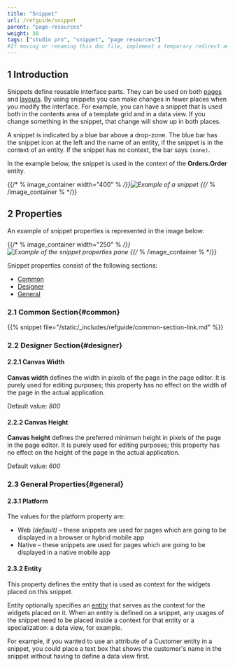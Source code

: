 ```yaml
---
title: "Snippet"
url: /refguide/snippet
parent: "page-resources"
weight: 30
tags: ["studio pro", "snippet", "page resources"]
#If moving or renaming this doc file, implement a temporary redirect and let the respective team know they should update the URL in the product. See Mapping to Products for more details.
---
```


## 1 Introduction

Snippets define reusable interface parts. They can be used on both [pages](page) and [layouts](layout). By using snippets you can make changes in fewer places when you modify the interface. For example, you can have a snippet that is used both in the contents area of a template grid and in a data view. If you change something in the snippet, that change will show up in both places.

A snippet is indicated by a blue bar above a drop-zone. The blue bar has the snippet icon at the left and the name of an entity, if the snippet is in the context of an entity. If the snippet has no context, the bar says `(none)`.

In the example below, the snippet is used in the context of the **Orders.Order** entity.

{{/* % image_container width="400" % */}}![Example of a snippet](/attachments/refguide/modeling/pages/page-resources/snippet/snippet.png)
{{/* % /image_container % */}}

## 2 Properties

An example of snippet properties is represented in the image below:

{{/* % image_container width="250" % */}}![Example of the snippet properties pane](/attachments/refguide/modeling/pages/page-resources/snippet/snippet-properties.png)
{{/* % /image_container % */}}

Snippet properties consist of the following sections:

* [Common](#common)
* [Designer](#designer)
* [General](#general)

### 2.1 Common Section{#common}

{{% snippet file="/static/_includes/refguide/common-section-link.md" %}}

### 2.2 Designer Section{#designer}

#### 2.2.1 Canvas Width

**Canvas width** defines the width in pixels of the page in the page editor. It is purely used for editing purposes; this property has no effect on the width of the page in the actual application.

Default value: *800*

#### 2.2.2 Canvas Height

**Canvas height** defines the preferred minimum height in pixels of the page in the page editor. It is purely used for editing purposes; this property has no effect on the height of the page in the actual application.

Default value: *600*

### 2.3 General Properties{#general}

#### 2.3.1 Platform

The values for the platform property are:

* Web *(default)* – these snippets are used for pages which are going to be displayed in a browser or hybrid mobile app
* Native – these snippets are used for pages which are going to be displayed in a native mobile app

#### 2.3.2 Entity

This property defines the entity that is used as context for the widgets placed on this snippet.

Entity optionally specifies an [entity](entities) that serves as the context for the widgets placed on it. When an entity is defined on a snippet, any usages of the snippet need to be placed inside a context for that entity or a specialization: a data view, for example.

For example, if you wanted to use an attribute of a Customer entity in a snippet, you could place a text box that shows the customer's name in the snippet without having to define a data view first.
